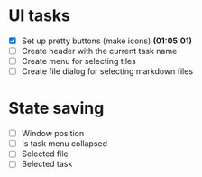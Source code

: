 # UI tasks

- [x] Set up pretty buttons (make icons) **(01:05:01)**
- [ ] Create header with the current task name
- [ ] Create menu for selecting tiles
- [ ] Create file dialog for selecting markdown files

# State saving

 - [ ] Window position
 - [ ] Is task menu collapsed
 - [ ] Selected file
 - [ ] Selected task
